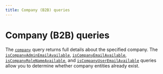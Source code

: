 ```yaml
---
title: Company (B2B) queries
---
```


# Company (B2B) queries

The [`company`](company.md) query returns full details about the specified company. The [`isCompanyAdminEmailAvailable`](is-company-admin-email-available.md), [`isCompanyEmailAvailable`](is-company-email-available.md), [`isCompanyRoleNameAvailable`](is-company-role-name-available.md), and [`isCompanyUserEmailAvailable`](is-company-user-email-available.md) queries allow you to determine whether company entities already exist.

